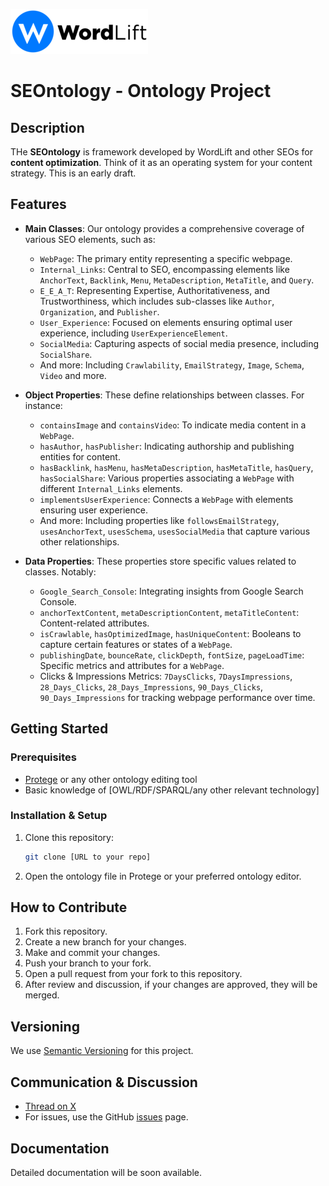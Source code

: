 ![WordLift Logo](img/220px-Wl-logo-horizontal.png)

# SEOntology - Ontology Project

## Description

THe **SEOntology** is framework developed by WordLift and other SEOs for **content optimization**. Think of it as an operating system for your content strategy. This is an early draft.

## Features

- **Main Classes**: Our ontology provides a comprehensive coverage of various SEO elements, such as:
  - `WebPage`: The primary entity representing a specific webpage.
  - `Internal_Links`: Central to SEO, encompassing elements like `AnchorText`, `Backlink`, `Menu`, `MetaDescription`, `MetaTitle`, and `Query`.
  - `E_E_A_T`: Representing Expertise, Authoritativeness, and Trustworthiness, which includes sub-classes like `Author`, `Organization`, and `Publisher`.
  - `User_Experience`: Focused on elements ensuring optimal user experience, including `UserExperienceElement`.
  - `SocialMedia`: Capturing aspects of social media presence, including `SocialShare`.
  - And more: Including `Crawlability`, `EmailStrategy`, `Image`, `Schema`, `Video` and more.

- **Object Properties**: These define relationships between classes. For instance:
  - `containsImage` and `containsVideo`: To indicate media content in a `WebPage`.
  - `hasAuthor`, `hasPublisher`: Indicating authorship and publishing entities for content.
  - `hasBacklink`, `hasMenu`, `hasMetaDescription`, `hasMetaTitle`, `hasQuery`, `hasSocialShare`: Various properties associating a `WebPage` with different `Internal_Links` elements.
  - `implementsUserExperience`: Connects a `WebPage` with elements ensuring user experience.
  - And more: Including properties like `followsEmailStrategy`, `usesAnchorText`, `usesSchema`, `usesSocialMedia` that capture various other relationships.

- **Data Properties**: These properties store specific values related to classes. Notably:
  - `Google_Search_Console`: Integrating insights from Google Search Console.
  - `anchorTextContent`, `metaDescriptionContent`, `metaTitleContent`: Content-related attributes.
  - `isCrawlable`, `hasOptimizedImage`, `hasUniqueContent`: Booleans to capture certain features or states of a `WebPage`.
  - `publishingDate`, `bounceRate`, `clickDepth`, `fontSize`, `pageLoadTime`: Specific metrics and attributes for a `WebPage`.
  - Clicks & Impressions Metrics: `7DaysClicks`, `7DaysImpressions`, `28_Days_Clicks`, `28_Days_Impressions`, `90_Days_Clicks`, `90_Days_Impressions` for tracking webpage performance over time.

## Getting Started

### Prerequisites

- [Protege](https://protege.stanford.edu/) or any other ontology editing tool
- Basic knowledge of [OWL/RDF/SPARQL/any other relevant technology]

### Installation & Setup

1. Clone this repository:
   ```bash
   git clone [URL to your repo]
   ```
2. Open the ontology file in Protege or your preferred ontology editor.

## How to Contribute

1. Fork this repository.
2. Create a new branch for your changes.
3. Make and commit your changes.
4. Push your branch to your fork.
5. Open a pull request from your fork to this repository.
6. After review and discussion, if your changes are approved, they will be merged.

## Versioning

We use [Semantic Versioning](http://semver.org/) for this project.

## Communication & Discussion

- [Thread on X](https://x.com/cyberandy/status/1715853285838430358?s=20)
- For issues, use the GitHub [issues](link_to_issues_page) page.

## Documentation

Detailed documentation will be soon available.
